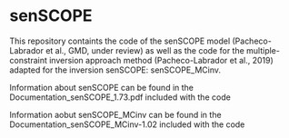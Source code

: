 # senSCOPE
This repository containts the code of the senSCOPE model (Pacheco-Labrador et al., GMD, under review) as well as the code for the multiple-constraint inversion approach method (Pacheco-Labrador et al., 2019) adapted for the inversion senSCOPE: senSCOPE_MCinv.

Information about senSCOPE can be found in the Documentation_senSCOPE_1.73.pdf included with the code

Information aobut senSCOPE_MCinv can be found in the Documentation_senSCOPE_MCinv-1.02 included with the code

